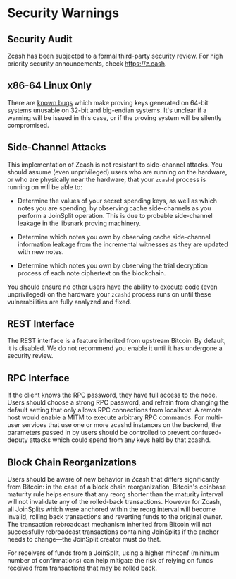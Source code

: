 Security Warnings
====================

Security Audit
--------------

Zcash has been subjected to a formal third-party security review. For high priority security announcements, check https://z.cash.

x86-64 Linux Only
-----------------------

There are [known bugs](https://github.com/scipr-lab/libsnark/issues/26) which
make proving keys generated on 64-bit systems unusable on 32-bit and big-endian
systems. It's unclear if a warning will be issued in this case, or if the
proving system will be silently compromised.

Side-Channel Attacks
--------------------

This implementation of Zcash is not resistant to side-channel attacks. You
should assume (even unprivileged) users who are running on the hardware, or who
are physically near the hardware, that your `zcashd` process is running on will
be able to:

- Determine the values of your secret spending keys, as well as which notes you
  are spending, by observing cache side-channels as you perform a JoinSplit
  operation. This is due to probable side-channel leakage in the libsnark
  proving machinery.

- Determine which notes you own by observing cache side-channel information
  leakage from the incremental witnesses as they are updated with new notes.

- Determine which notes you own by observing the trial decryption process of
  each note ciphertext on the blockchain.

You should ensure no other users have the ability to execute code (even
unprivileged) on the hardware your `zcashd` process runs on until these
vulnerabilities are fully analyzed and fixed.

REST Interface
--------------

The REST interface is a feature inherited from upstream Bitcoin.  By default,
it is disabled. We do not recommend you enable it until it has undergone a
security review.

RPC Interface
---------------

If the client knows the RPC password, they have full access to the node. Users should choose a strong RPC password, and refrain from changing the default setting that only allows RPC connections from localhost. A remote host would enable a MITM to execute arbitrary RPC commands. For multi-user services that use one or more zcashd instances on the backend, the parameters passed in by users should be controlled to prevent confused-deputy attacks which could spend from any keys held by that zcashd.

Block Chain Reorganizations
----------------------------

Users should be aware of new behavior in Zcash that differs significantly from Bitcoin: in the case of a block chain reorganization, Bitcoin's coinbase maturity rule helps ensure that any reorg shorter than the maturity interval will not invalidate any of the rolled-back transactions. However for Zcash, all JoinSplits which were anchored within the reorg interval will become invalid, rolling back transactions and reverting funds to the original owner. The transaction rebroadcast mechanism inherited from Bitcoin will not successfully rebroadcast transactions containing JoinSplits if the anchor needs to change—the JoinSplit creator must do that.

For receivers of funds from a JoinSplit, using a higher minconf (minimum number of confirmations) can help mitigate the risk of relying on funds received from transactions that may be rolled back.
